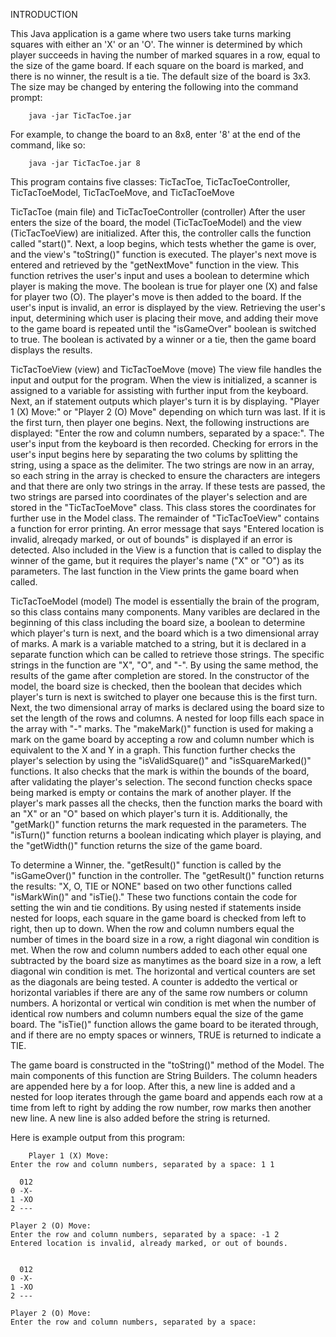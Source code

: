 INTRODUCTION

This Java application is a game where two users take turns marking squares with either an 'X' or an 'O'. The winner is determined by which
player succeeds in having the number of marked squares in a row, equal to the size of the game board. If each square on the board is marked,
and there is no winner, the result is a tie. The default size of the board is 3x3. The size may be changed by entering the following
into the command prompt: 

        java -jar TicTacToe.jar

For example, to change the board to an 8x8, enter '8' at the end of the command, like so: 

        java -jar TicTacToe.jar 8

This program contains five classes: TicTacToe, TicTacToeController, TicTacToeModel, TicTacToeMove, and TicTacToeMove

TicTacToe (main file) and TicTacToeController (controller)
        After the user enters the size of the board, the model (TicTacToeModel) and the view (TicTacToeView) are initialized.
        After this, the controller calls the function called "start()". Next, a loop begins, which tests whether the game is over, 
        and the view's "toString()" function is executed. The player's next move is entered and retrieved by the "getNextMove" function
        in the view. This function retrives the user's input and uses a boolean to determine which player is making the move. The boolean
        is true for player one (X) and false for player two (O). The player's move is then added to the board. If the user's input is invalid,
        an error is displayed by the view. Retrieving the user's input, determining which user is placing their move, and adding their move
        to the game board is repeated until the "isGameOver" boolean is switched to true. The boolean is activated by a winner or a tie,
        then the game board displays the results.

TicTacToeView (view) and TicTacToeMove (move)
        The view file handles the input and output for the program. When the view is initialized, a scanner is assigned to a variable
        for assisting with further input from the keyboard. Next, an if statement outputs which player's turn it is by displaying.
        "Player 1 (X) Move:" or "Player 2 (O) Move" depending on which turn was last. If it is the first turn, then player one begins. Next, the following instructions are displayed: "Enter the row and column numbers, separated by a space:". The user's input from the keyboard is then recorded. Checking for errors in the user's input begins here by separating the two colums by splitting the string, using a space as the delimiter. The two strings are now in an array, so each string in the array is checked to ensure the characters are integers and that there are only two strings in the array. If these tests are passed, the two strings are parsed into coordinates of the player's selection and are stored in the "TicTacToeMove" class. This class stores the coordinates for further use in the Model class. The remainder of "TicTacToeView" contains a function for error printing. An error message that says "Entered location is invalid, alreqady marked, or out of bounds" is displayed if an error is detected. Also included in the View is a function that is called to display the winner of the game, but it requires the player's name ("X" or "O") as its parameters. The last function in the View prints the game board when called.
        
TicTacToeModel (model)
        The model is essentially the brain of the program, so this class contains many components. Many varibles are declared in the beginning of this class including the board size, a boolean to determine which player's turn is next, and the board which is a two dimensional array of marks. A mark is a variable matched to a string, but it is declared in a separate function which can be called to retrieve those strings. The specific strings in the function are "X", "O", and "-". By using the same method, the results of the game after completion are stored. In the constructor of the model, the board size is checked, then the boolean that decides which player's turn is next is switched to player one because this is the first turn. Next, the two dimensional array of marks is declared using the board size to set the length of the rows and columns. A nested for loop fills each space in the array with "-" marks. The "makeMark()" function is used for making a mark on the game board by accepting a row and column number which is equivalent to the X and Y in a graph. This function further checks the player's selection by using the "isValidSquare()" and "isSquareMarked()" functions. It also checks that the mark is within the bounds of the board, after validating the player's selection. The second function checks space being marked is empty or contains the mark of another player. If the player's mark passes all the checks, then the function marks the board with an "X" or an "O" based on which player's turn it is. Additionally, the "getMark()" function returns the mark requested in the parameters. The "isTurn()" function returns a boolean indicating which player is playing, and the "getWidth()" function returns the size of the game board.
        
To determine a Winner, the. "getResult()" function is called by the "isGameOver()" function in the controller. The "getResult()" function returns the results: "X, O, TIE or NONE" based on two other functions called "isMarkWin()" and "isTie()." These two functions contain the code for setting the win and tie conditions. By using nested if statements inside nested for loops, each square in the game board is checked from left to right, then up to down. When the row and column numbers equal the number of times in the board size in a row, a right diagonal win condition is met. When the row and column numbers added to each other equal one subtracted by the board size as manytimes as the board size in a row, a left diagonal win condition is met. The horizontal and vertical counters are set as the diagonals are being tested. A counter is addedto the vertical or horizontal variables if there are any of the same row numbers or column numbers. A horizontal or vertical win condition is met when the number of identical row numbers and column numbers equal the size of the game board. The "isTie()" function allows the game board to be iterated through, and if there are no empty spaces or winners, TRUE is returned to indicate a TIE.

The game board is constructed in the "toString()" method of the Model. The main components of this function are String Builders. The column headers are appended here by a for loop. After this, a new line is added and a nested for loop iterates through the game board and appends each row at a time from left to right by adding the row number, row marks then another new line. A new line is also added before the string is returned.

Here is example output from this program:

        Player 1 (X) Move:
	Enter the row and column numbers, separated by a space: 1 1

	  012
	0 -X-
	1 -XO
	2 ---

	Player 2 (O) Move:
	Enter the row and column numbers, separated by a space: -1 2
	Entered location is invalid, already marked, or out of bounds.


	  012
	0 -X-
	1 -XO
	2 ---

	Player 2 (O) Move:
	Enter the row and column numbers, separated by a space:


